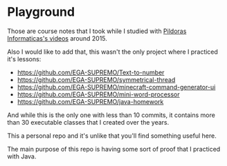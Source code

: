 # Playground 
Those are course notes that I took while I studied with [Pildoras Informaticas's videos](https://www.youtube.com/playlist?list=PLU8oAlHdN5BktAXdEVCLUYzvDyqRQJ2lk) around 2015.

Also I would like to add that, this wasn't the only project where I practiced it's lessons:
* https://github.com/EGA-SUPREMO/Text-to-number
* https://github.com/EGA-SUPREMO/symmetrical-thread
* https://github.com/EGA-SUPREMO/minecraft-command-generator-ui
* https://github.com/EGA-SUPREMO/mini-word-processor
* https://github.com/EGA-SUPREMO/java-homework

And while this is the only one with less than 10 commits, it contains more than 30 executable classes that I created over the years.

This a personal repo and it's unlike that you'll find something useful here.

The main purpose of this repo is having some sort of proof that I practiced with Java.
